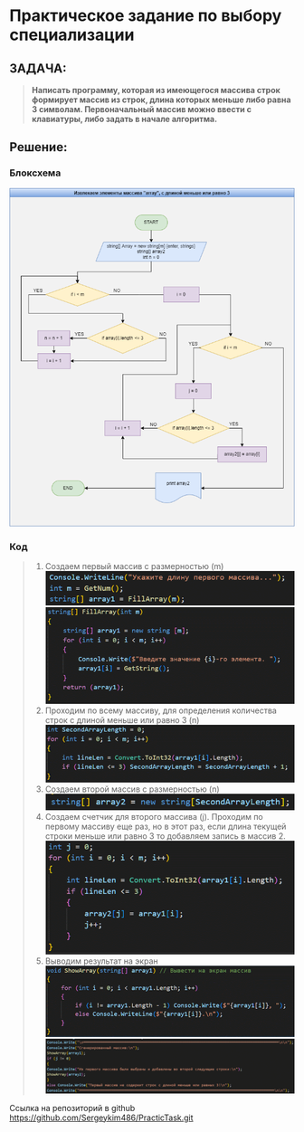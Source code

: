 # Практическое задание по выбору специализации

## ЗАДАЧА:
> **Написать программу, которая из имеющегося массива строк формирует массив из строк, длина которых меньше либо равна 3 символам. Первоначальный массив можно ввести с клавиатуры, либо задать в начале алгоритма.**

## Решение:

### Блоксхема
![Блоксхема решения задачи](Array.png)

### Код
> 1. Создаем первый массив с размерностью (m)
    ![](ScreenShots/ScreenShot001.png)
    ![](ScreenShots/ScreenShot002.png)
> 2. Проходим по всему массиву, для определения количества строк с длиной меньше или равно 3 (n)
    ![](ScreenShots/ScreenShot003.png)
> 3. Создаем второй массив с размерностью (n)
    ![](ScreenShots/ScreenShot004.png)
> 4. Создаем счетчик для второго массива (j). Проходим по первому массиву еще раз, но в этот раз, если длина текущей строки меньше или равно 3 то добавляем запись в массив 2.
    ![](ScreenShots/ScreenShot005.png)
> 5. Выводим результат на экран
    ![](ScreenShots/ScreenShot006.png)
    ![](ScreenShots/ScreenShot007.png)

Ссылка на репозиторий в github
https://github.com/Sergeykim486/PracticTask.git
